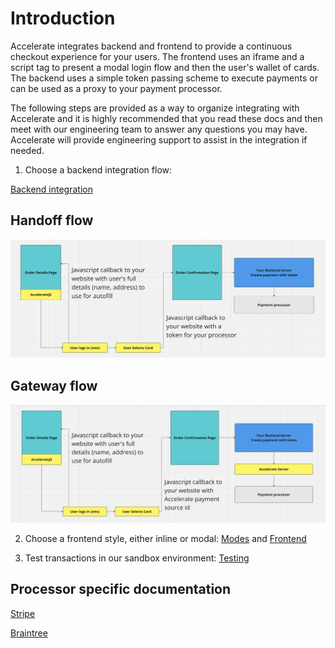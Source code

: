 # Introduction

Accelerate integrates backend and frontend to provide a continuous checkout experience for your users. The frontend uses an iframe and a script tag to present a modal login flow and then the user's wallet of cards. The backend uses a simple token passing scheme to execute payments or can be used as a proxy to your payment processor.

The following steps are provided as a way to organize integrating with Accelerate and it is highly recommended that you read these docs and then meet with our engineering team to answer any questions you may have. Accelerate will provide engineering support to assist in the integration if needed.

1. Choose a backend integration flow:

[Backend integration](./Backend.md)

## Handoff flow

![Handoff diagram](handoff.png)

## Gateway flow

![Gateway diagram](gateway.png)

2. Choose a frontend style, either inline or modal: [Modes](./Modes.md) and [Frontend](./Frontend.md)

3. Test transactions in our sandbox environment: [Testing](./Testing.md)

## Processor specific documentation

[Stripe](./Stripe.md)

[Braintree](./Braintree.md)

